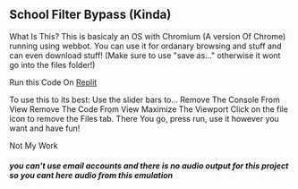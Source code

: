 ## School Filter Bypass (Kinda)
What Is This? 
This is basicaly an OS with Chromium (A version Of Chrome) running using webbot.
You can use it for ordanary browsing and stuff and can even download stuff!
(Make sure to use "save as..." otherwise it wont go into the files folder!)


Run this Code On [Replit](https://replit.com/~)

To use this to its best:
Use the slider bars to...
Remove The Console From View
Remove The Code From View
Maximize The Viewport
Click on the file icon to remove the Files tab. There You go, press run, use it however you want and have fun!

Not My Work

##### you can't use email accounts and there is no audio output for this project so you cant here audio from this emulation